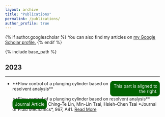 ```yaml
---
layout: archive
title: "Publications"
permalink: /publications/
author_profile: true
---
```


{% if author.googlescholar %}
  You can also find my articles on <u><a href="{{author.googlescholar}}">my Google Scholar profile</a>.</u>
{% endif %}

{% include base_path %}

## 2023
---
- <div style="display: flex; justify-content: space-between;">
    <div style="text-align: left;">**Flow control of a plunging cylinder based on resolvent analysis**</div>
    <div style="border-radius: 10px; background-color: #006400; color: #FAFAFA; padding: 8px; text-align: right;">This part is aligned to the right.</div>
  </div>
  <span style="text-align: left;">**Flow control of a plunging cylinder based on resolvent analysis**</span>   
  <span style="border-radius: 10px; background-color: #006400; color: #FAFAFA; padding: 8px; text-align: right;">Journal Article</span>  
  Ching-Te Lin, Min-Lin Tsai, Hsieh-Chen Tsai    
  *Journal of Fluid Mechanics*, 967, A41. <a href="https://doi.org/10.1017/jfm.2023.526 " target="_blank">Read More</a>
  
  

